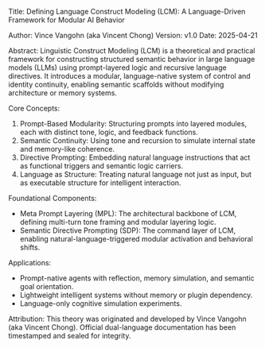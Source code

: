 
Title: Defining Language Construct Modeling (LCM): A Language-Driven Framework for Modular AI Behavior

Author: Vince Vangohn (aka Vincent Chong)
Version: v1.0
Date: 2025-04-21

Abstract:
Linguistic Construct Modeling (LCM) is a theoretical and practical framework for constructing structured semantic behavior in large language models (LLMs) using prompt-layered logic and recursive language directives. It introduces a modular, language-native system of control and identity continuity, enabling semantic scaffolds without modifying architecture or memory systems.

Core Concepts:
1. Prompt-Based Modularity: Structuring prompts into layered modules, each with distinct tone, logic, and feedback functions.
2. Semantic Continuity: Using tone and recursion to simulate internal state and memory-like coherence.
3. Directive Prompting: Embedding natural language instructions that act as functional triggers and semantic logic carriers.
4. Language as Structure: Treating natural language not just as input, but as executable structure for intelligent interaction.

Foundational Components:
- Meta Prompt Layering (MPL): The architectural backbone of LCM, defining multi-turn tone framing and modular layering logic.
- Semantic Directive Prompting (SDP): The command layer of LCM, enabling natural-language-triggered modular activation and behavioral shifts.

Applications:
- Prompt-native agents with reflection, memory simulation, and semantic goal orientation.
- Lightweight intelligent systems without memory or plugin dependency.
- Language-only cognitive simulation experiments.

Attribution:
This theory was originated and developed by Vince Vangohn (aka Vincent Chong). Official dual-language documentation has been timestamped and sealed for integrity.
